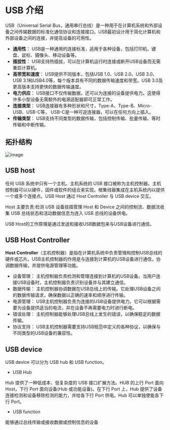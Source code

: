 # USB 介绍

USB（Universal Serial Bus，通用串行总线）是一种用于在计算机系统和外部设备之间传输数据的标准化通信协议和连接接口。USB最初设计用于简化计算机和外部设备之间的连接，并提高设备的可用性。

* **通用性**： USB是一种通用的连接标准，适用于各种设备，包括打印机、键盘、鼠标、摄像头、移动设备等。
* **插拔性**： USB支持热插拔，可以在计算机运行时连接或断开USB设备而无需重启计算机。
* **高带宽和速度**： USB提供不同版本，包括USB 1.0、USB 2.0、USB 3.0、USB 3.1和USB4.0等，每个版本具有不同的数据传输速度和带宽。USB 3.0及更高版本支持更快的数据传输速度。
* **电力供应**： USB接口不仅传输数据，还可以为连接的设备提供电力。这使得许多小型设备无需额外的电源适配器即可正常工作。
* **连接类型**： USB连接器有多种形状和尺寸，Type-A、Type-B、Micro-USB、USB-C等， USB-C是一种可逆连接器，可以在任何方向上插入。
* **传输类型**： USB支持不同类型的数据传输，包括控制传输、批量传输、等时传输和中断传输。

## 拓扑结构

![image](https://github.com/apengaaa/raspi4-with-arceos-doc/assets/83756052/d54b4bfa-2777-4649-9363-58da081f748f)


## USB host

任何 USB 系统中只有一个主机。主机系统的 USB 接口被称为主机控制器。主机控制器可以以硬件，固件或软件的组合来实现。根集线器集成在主机系统内以提供一个或多个连接点。USB Host 通过 Host Controller 与 USB device 交互。

Host 主要负责:检测 USB 设备拔插管理 Host 和 Device 之间的控制流、数据流收集 USB 总线状态和活动数据信息为连入 USB 总线的设备供电。

USB Host的工作原理是通过发送和接收USB数据包来与USB设备进行通信。

## USB Host Controller

**Host Controller**（主机控制器）是指在计算机系统中负责管理和控制USB总线的硬件或芯片。USB主机控制器的作用是与连接到计算机的USB设备进行通信，协调数据传输，并提供电源管理等功能。

* 设备管理： 主机控制器负责检测和管理连接到计算机的USB设备。当用户连接USB设备时，主机控制器负责识别设备并与其建立通信。
* 数据传输： 主机控制器协调数据在USB总线上的传输。它处理USB设备之间的数据传输请求，确保数据以正确的速率和顺序进行传输。
* 电源管理： USB主机控制器负责为连接的USB设备提供电力。它可以根据需要为设备提供适当的电流，并在设备不再需要电力时进行断电。
* 错误处理： 主机控制器能够处理USB总线上发生的错误，以确保稳定的数据传输。
* 协议支持： USB主机控制器需要支持USB规范中定义的各种协议，以确保与不同类型的USB设备的兼容性。

## USB device

USB device 可以分为 USB hub 和 USB function。

* USB Hub

Hub 提供了一种低成本、低复杂度的 USB 接口扩展方法。HUB 的上行 Port 面向Host，下行 Port 面向设备(Hub 或功能设备)。在下行 Port 上，Hub 提供了设备连接检测和设备移除检测的能力，并给各下行 Port 供电。Hub 可以单独使能各下行 Port。

* USB function

能够通过总线传输或接收数据或控制信息的设备





